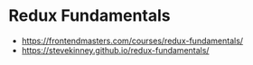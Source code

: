 # Redux Fundamentals

* <https://frontendmasters.com/courses/redux-fundamentals/>
* <https://stevekinney.github.io/redux-fundamentals/>
